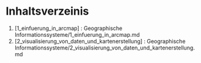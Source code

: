 # Inhaltsverzeinis

1. [1_einfuerung_in_arcmap] : Geographische Informationssysteme/1_einfuerung_in_arcmap.md
2. [2_visualisierung_von_daten_und_kartenerstellung] : Geographische Informationssysteme/2_visualisierung_von_daten_und_kartenerstellung.md
